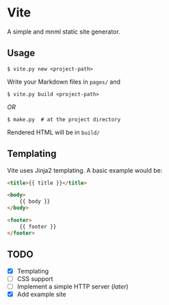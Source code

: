 # Vite
A simple and mnml static site generator.

## Usage
```console
$ vite.py new <project-path>
```
Write your Markdown files in `pages/` and  
```console
$ vite.py build <project-path>
```

*OR*

```console
$ make.py  # at the project directory
```
Rendered HTML will be in `build/`

## Templating
Vite uses Jinja2 templating. A basic example would be: 
```html
<title>{{ title }}</title>

<body>
	{{ body }}
</body>

<footer>
	{{ footer }}
</footer>
```

## TODO

- [x] Templating
- [ ] CSS support
- [ ] Implement a simple HTTP server (_later_)
- [x] Add example site
